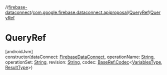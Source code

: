//[firebase-dataconnect](../../../index.md)/[com.google.firebase.dataconnect.apiproposal](../index.md)/[QueryRef](index.md)/[QueryRef](-query-ref.md)

# QueryRef

[androidJvm]\
constructor(dataConnect: [FirebaseDataConnect](../-firebase-data-connect/index.md), operationName: [String](https://kotlinlang.org/api/latest/jvm/stdlib/kotlin/-string/index.html), operationSet: [String](https://kotlinlang.org/api/latest/jvm/stdlib/kotlin/-string/index.html), revision: [String](https://kotlinlang.org/api/latest/jvm/stdlib/kotlin/-string/index.html), codec: [BaseRef.Codec](../-base-ref/-codec/index.md)&lt;[VariablesType](index.md), [ResultType](index.md)&gt;)
